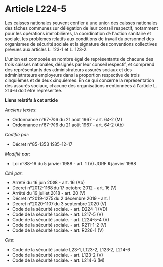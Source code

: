 # Article L224-5

Les caisses nationales peuvent confier à une union des caisses nationales des tâches communes sur délégation de leur conseil
respectif, notamment pour les opérations immobilières, la coordination de l'action sanitaire et sociale, les problèmes
relatifs aux conditions de travail du personnel des organismes de sécurité sociale et la signature des conventions
collectives prévues aux articles L. 123-1 et L. 123-2. 

L'union est composée en nombre égal de représentants de chacune des trois caisses nationales, désignés par leur conseil
respectif, et comprend des représentants des administrateurs assurés sociaux et des administrateurs employeurs dans la
proportion respective de trois cinquièmes et de deux cinquièmes. En ce qui concerne la représentation des assurés sociaux,
chacune des organisations       mentionnées à l'article L. 214-6 doit être représentée.

**Liens relatifs à cet article**

_Anciens textes_:

  - Ordonnance n°67-706 du 21 août 1967 - art. 64-2 (M)
  - Ordonnance n°67-706 du 21 août 1967 - art. 64-2 (Ab)

_Codifié par_:

  - Décret n°85-1353 1985-12-17

_Modifié par_:

  - Loi n°88-16 du 5 janvier 1988 - art. 1 (V) JORF 6 janvier 1988

_Cité par_:

  - Arrêté du 16 juin 2008 - art. 16 (Ab)
  - Décret n°2012-1168 du 17 octobre 2012 - art. 16 (V)
  - Arrêté du 19 juillet 2018 - art. 20 (V)
  - Décret n°2019-1275 du 2 décembre 2019 - art. 1
  - Décret n°2020-1107 du 3 septembre 2020 (V)
  - Code de la sécurité sociale. - art. D224-1 (VD)
  - Code de la sécurité sociale. - art. L217-5 (V)
  - Code de la sécurité sociale. - art. L224-5-4 (V)
  - Code de la sécurité sociale. - art. R211-1-2 (V)
  - Code de la sécurité sociale. - art. R226-1 (V)

_Cite_:

  - Code de la sécurité sociale L23-1, L123-2, L123-2, L214-6
  - Code de la sécurité sociale. - art. L123-2 (V)
  - Code de la sécurité sociale. - art. L214-6 (M)
